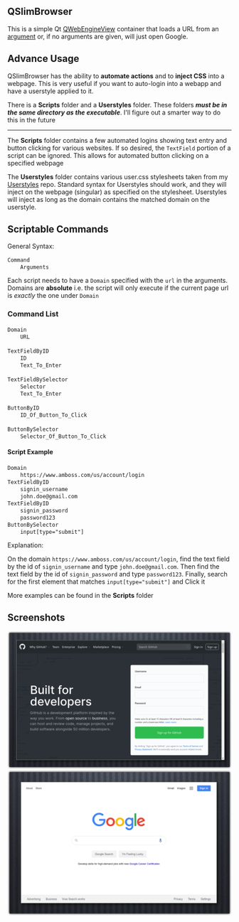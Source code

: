 
## QSlimBrowser

This is a simple Qt [QWebEngineView](https://doc.qt.io/qt-5/qtwebengine-overview.html)  container that loads a URL from an [argument](https://www.bleepingcomputer.com/tutorials/understanding-command-line-arguments-and-how-to-use-them/) or, if no arguments are given, will just open Google. 
## Advance Usage
QSlimBrowser has the ability to **automate actions** and to **inject CSS** into a webpage. This is very useful if you want to auto-login into a webapp and have a userstyle applied to it.

There is a **Scripts** folder and a **Userstyles** folder. These folders ***must be in the same directory as the executable***. I'll figure out a smarter way to do this in the future

----

The **Scripts** folder contains a few automated logins showing text entry and button clicking for various websites. If so desired, the `TextField` portion of a script can be ignored. This allows for automated button clicking on a specified webpage

The **Userstyles** folder contains various user.css stylesheets taken from my [Userstyles](https://github.com/JohnCiubuc/userstyles) repo. Standard syntax for Userstyles should work, and they will inject on the webpage (singular) as specified on the stylesheet. Userstyles will inject as long as the domain contains the matched domain on the userstyle.

## Scriptable Commands

General Syntax:
```batch
Command
	Arguments
```
Each script needs to have a `Domain` specified with the `url` in the arguments. Domains are **absolute** i.e. the script will only execute if the current page url is *exactly* the one under `Domain`

### Command List
```batch
Domain
	URL

TextFieldByID
	ID
	Text_To_Enter

TextFieldBySelector
	Selector
	Text_To_Enter

ButtonByID
	ID_Of_Button_To_Click

ButtonBySelector
	Selector_Of_Button_To_Click
```

#### Script Example
```batch
Domain
    https://www.amboss.com/us/account/login
TextFieldByID
    signin_username
    john.doe@gmail.com
TextFieldByID
    signin_password
    password123
ButtonBySelector
    input[type="submit"]
```
Explanation:

On the domain `https://www.amboss.com/us/account/login`, find the text field by the id of `signin_username` and type `john.doe@gmail.com`. Then find the text field by the id of `signin_password` and type `password123`. Finally, search for the first element that matches `input[type="submit"]` and Click it

More examples can be found in the **Scripts** folder

	
## Screenshots
![github](https://github.com/JohnCiubuc/QSlimBrowser/raw/master/Images/github.png)
![google](https://github.com/JohnCiubuc/QSlimBrowser/raw/master/Images/google.png)
